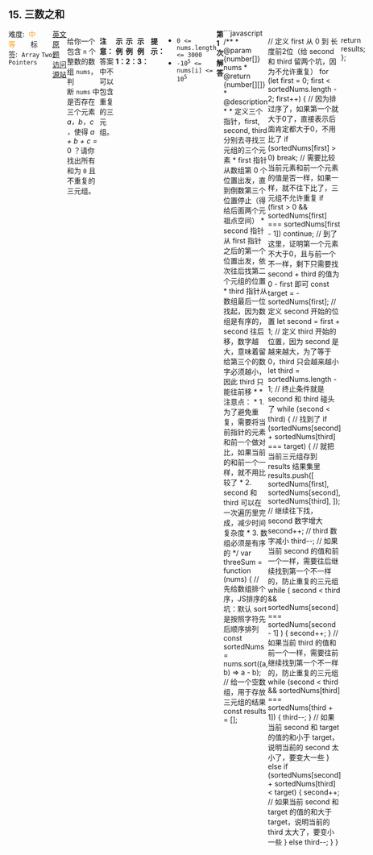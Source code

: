 <div style="font-size: 20px; margin-bottom: 15px; font-weight: bold;">15. 三数之和</div>
<div style="display: flex; font-size: 14px; justify-content: space-between;"><div><span style="margin-right: 30px;">难度:&nbsp;&nbsp;<label style="color: rgb(255, 161, 25);">中等</label></span><span style="margin-right: 30px;">标签:&nbsp;&nbsp;<code>Array</code>&nbsp;<code>Two Pointers</code></span></div><div><span style="margin-right: 15px;"><a href="https://leetcode.com/problems/3sum/">英文原题</a></span><span><a href="https://leetcode-cn.com/problems/3sum/">访问源站</a></span></div>
<hr style="height: 1px; margin: 1em 0px;" />
<p>给你一个包含 <code>n</code> 个整数的数组 <code>nums</code>，判断 <code>nums</code> 中是否存在三个元素 <em>a，b，c ，</em>使得 <em>a + b + c = </em>0 ？请你找出所有和为 <code>0</code> 且不重复的三元组。</p>

<p><strong>注意：</strong>答案中不可以包含重复的三元组。</p>

<p> </p>

<p><strong>示例 1：</strong></p>

<pre>
<strong>输入：</strong>nums = [-1,0,1,2,-1,-4]
<strong>输出：</strong>[[-1,-1,2],[-1,0,1]]
</pre>

<p><strong>示例 2：</strong></p>

<pre>
<strong>输入：</strong>nums = []
<strong>输出：</strong>[]
</pre>

<p><strong>示例 3：</strong></p>

<pre>
<strong>输入：</strong>nums = [0]
<strong>输出：</strong>[]
</pre>

<p> </p>

<p><strong>提示：</strong></p>

<ul>
	<li><code>0 <= nums.length <= 3000</code></li>
	<li><code>-10<sup>5</sup> <= nums[i] <= 10<sup>5</sup></code></li>
</ul>

<hr style="height: 1px; margin: 1em 0px;" />
<strong>第1次解答</strong>
```javascript
/**
 * @param {number[]} nums
 * @return {number[][]}
 * @description
 *
 * 定义三个指针，first, second, third 分别去寻找三元组的三个元素
 * first 指针从数组第 0 个位置出发，直到倒数第三个位置停止（得给后面两个元祖点空间）
 * second 指针从 first 指针之后的第一个位置出发，依次往后找第二个元组的位置
 * third 指针从 数组最后一位找起，因为数组是有序的，second 往后移，数字越大，意味着留给第三个的数字必须越小，因此 third 只能往前移
 *
 * 注意点：
 * 1. 为了避免重复，需要将当前指针的元素和前一个做对比，如果当前的和前一个一样，就不用比较了
 * 2. second 和 third 可以在一次遍历里完成，减少时间复杂度
 * 3. 数组必须是有序的
 */
var threeSum = function (nums) {
  // 先给数组排个序，JS排序的坑：默认 sort 是按照字符先后顺序排列
  const sortedNums = nums.sort((a, b) => a - b);
  // 给一个空数组，用于存放三元组的结果
  const results = [];

  // 定义 first 从 0 到 长度前2位（给 second 和 third 留两个坑，因为不允许重复）
  for (let first = 0; first < sortedNums.length - 2; first++) {
    // 因为排过序了，如果第一个就大于0了，直接表示后面肯定都大于0，不用比了
    if (sortedNums[first] > 0) break;
    // 需要比较当前元素和前一个元素的值是否一样，如果一样，就不往下比了，三元组不允许重复
    if (first > 0 && sortedNums[first] === sortedNums[first - 1]) continue;
    // 到了这里，证明第一个元素不大于0，且与前一个不一样，剩下只需要找 second + third 的值为 0 - first 即可
    const target = -sortedNums[first];
    // 定义 second 开始的位置
    let second = first + 1;
    // 定义 third 开始的位置，因为 second 是越来越大，为了等于0，third 只会越来越小
    let third = sortedNums.length - 1;
    // 终止条件就是 second 和 third 碰头了
    while (second < third) {
      // 找到了
      if (sortedNums[second] + sortedNums[third] === target) {
        // 就把当前三元组存到 results 结果集里
        results.push([
          sortedNums[first],
          sortedNums[second],
          sortedNums[third],
        ]);
        // 继续往下找，second 数字增大
        second++;
        // third 数字减小
        third--;
        // 如果当前 second 的值和前一个一样，需要往后继续找到第一个不一样的，防止重复的三元组
        while (
          second < third &&
          sortedNums[second] === sortedNums[second - 1]
        ) {
          second++;
        }
        // 如果当前 third 的值和前一个一样，需要往前继续找到第一个不一样的，防止重复的三元组
        while (second < third && sortedNums[third] === sortedNums[third + 1]) {
          third--;
        }
        // 如果当前 second 和 target 的值的和小于 target，说明当前的 second 太小了，要变大一些
      } else if (sortedNums[second] + sortedNums[third] < target) {
        second++;
        // 如果当前 second 和 target 的值的和大于 target，说明当前的 third 太大了，要变小一些
      } else third--;
    }
  }

  return results;
};
```